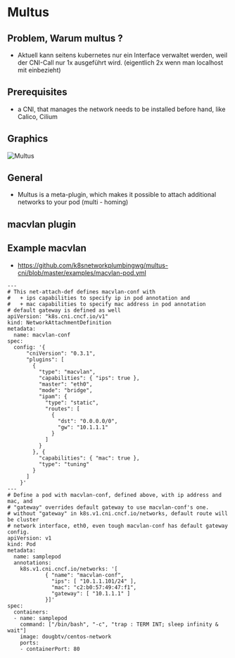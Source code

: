 # Multus 

## Problem, Warum multus ? 

  * Aktuell kann seitens kubernetes nur ein Interface verwaltet werden, weil der CNI-Call nur 1x ausgeführt wird. (eigentlich 2x wenn man localhost mit einbezieht)

## Prerequisites 

  * a CNI, that manages the network needs to be installed before hand, like Calico, Cilium

## Graphics 

![Multus](https://github.com/k8snetworkplumbingwg/multus-cni/raw/master/docs/images/multus-pod-image.svg)

## General 

  * Multus is a meta-plugin, which makes it possible to attach additional networks to your pod (multi - homing)

## macvlan plugin 

## Example macvlan 

  * https://github.com/k8snetworkplumbingwg/multus-cni/blob/master/examples/macvlan-pod.yml

```
---
# This net-attach-def defines macvlan-conf with 
#   + ips capabilities to specify ip in pod annotation and 
#   + mac capabilities to specify mac address in pod annotation
# default gateway is defined as well
apiVersion: "k8s.cni.cncf.io/v1"
kind: NetworkAttachmentDefinition
metadata:
  name: macvlan-conf
spec: 
  config: '{
      "cniVersion": "0.3.1",
      "plugins": [
        {
          "type": "macvlan",
          "capabilities": { "ips": true },
          "master": "eth0",
          "mode": "bridge",
          "ipam": {
            "type": "static",
            "routes": [
              {
                "dst": "0.0.0.0/0",
                "gw": "10.1.1.1"
              }
            ] 
          }
        }, {
          "capabilities": { "mac": true },
          "type": "tuning"
        }
      ]
    }'
---
# Define a pod with macvlan-conf, defined above, with ip address and mac, and 
# "gateway" overrides default gateway to use macvlan-conf's one. 
# without "gateway" in k8s.v1.cni.cncf.io/networks, default route will be cluster
# network interface, eth0, even tough macvlan-conf has default gateway config.
apiVersion: v1
kind: Pod
metadata:
  name: samplepod
  annotations:
    k8s.v1.cni.cncf.io/networks: '[
            { "name": "macvlan-conf",
              "ips": [ "10.1.1.101/24" ],
              "mac": "c2:b0:57:49:47:f1",
              "gateway": [ "10.1.1.1" ]
            }]'
spec:
  containers:
  - name: samplepod
    command: ["/bin/bash", "-c", "trap : TERM INT; sleep infinity & wait"]
    image: dougbtv/centos-network
    ports:
    - containerPort: 80

```
